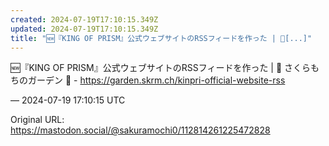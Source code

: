 ```yaml
---
created: 2024-07-19T17:10:15.349Z
updated: 2024-07-19T17:10:15.349Z
title: "🆕『KING OF PRISM』公式ウェブサイトのRSSフィードを作った | 🌱[...]"
---
```


<p>🆕『KING OF PRISM』公式ウェブサイトのRSSフィードを作った | 🌱 さくらもちのガーデン 🌸 - <a href="https://garden.skrm.ch/kinpri-official-website-rss" target="_blank" rel="nofollow noopener" translate="no"><span class="invisible">https://</span><span class="ellipsis">garden.skrm.ch/kinpri-official</span><span class="invisible">-website-rss</span></a></p>

&mdash; 2024-07-19 17:10:15 UTC

Original URL: https://mastodon.social/@sakuramochi0/112814261225472828
